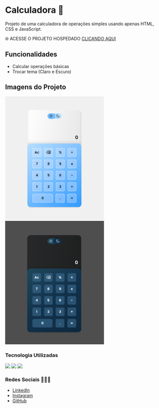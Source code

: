 # Calculadora 📱

Projeto de uma calculadora de operações simples usando apenas HTML, CSS e JavaScript.

🌐 ACESSE O PROJETO HOSPEDADO <a href="https://gabrielbuttendorf.github.io/projetos/calculadora/" target="_blank">CLICANDO AQUI</a>

## Funcionalidades

- Calcular operações básicas
- Trocar tema (Claro e Escuro)

## Imagens do Projeto

<div>
    <img width="320px" height="400px" src="images/readme/calculadora-light.PNG" alt="Tema Claro" style="display-inline-block;">
    <img width="320px" height="400px" src="images/readme/calculadora-dark.PNG" alt="Tema Escuro" style="display-inline-block;">
</div>

### Tecnologia Utilizadas

<div>
    <img src="https://img.shields.io/badge/HTML5-E34F26?style=for-the-badge&logo=html5&logoColor=white" style="display: inline-block;">
    <img src="https://img.shields.io/badge/CSS3-1572B6?style=for-the-badge&logo=css3&logoColor=white" style="display: inline-block;">
    <img src="https://img.shields.io/badge/JavaScript-F7DF1E?style=for-the-badge&logo=javascript&logoColor=black" style="display: inline-block";>
</div>

### Redes Sociais 👨🏻‍💼

- <a href="https://www.linkedin.com/in/gabrielbuttendorf/" target="_blank">LinkedIn</a>
- <a href="https://www.instagram.com/bieel.felipe_/" target="_blank">Instagram</a>
- <a href="https://github.com/gabrielbuttendorf" target="_blank">GitHub</a>

